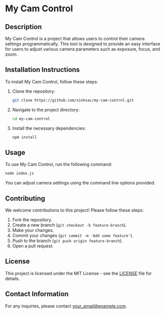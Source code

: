 # My Cam Control

## Description
My Cam Control is a project that allows users to control their camera settings programmatically. This tool is designed to provide an easy interface for users to adjust various camera parameters such as exposure, focus, and zoom.

## Installation Instructions
To install My Cam Control, follow these steps:

1. Clone the repository:
   ```bash
   git clone https://github.com/sinhsac/my-cam-control.git
   ```

2. Navigate to the project directory:
   ```bash
   cd my-cam-control
   ```

3. Install the necessary dependencies:
   ```bash
   npm install
   ```

## Usage
To use My Cam Control, run the following command:
```bash
node index.js
```

You can adjust camera settings using the command line options provided.

## Contributing
We welcome contributions to this project! Please follow these steps:

1. Fork the repository.
2. Create a new branch (`git checkout -b feature-branch`).
3. Make your changes.
4. Commit your changes (`git commit -m 'Add some feature'`).
5. Push to the branch (`git push origin feature-branch`).
6. Open a pull request.

## License
This project is licensed under the MIT License - see the [LICENSE](LICENSE) file for details.

## Contact Information
For any inquiries, please contact [your_email@example.com](mailto:your_email@example.com).
